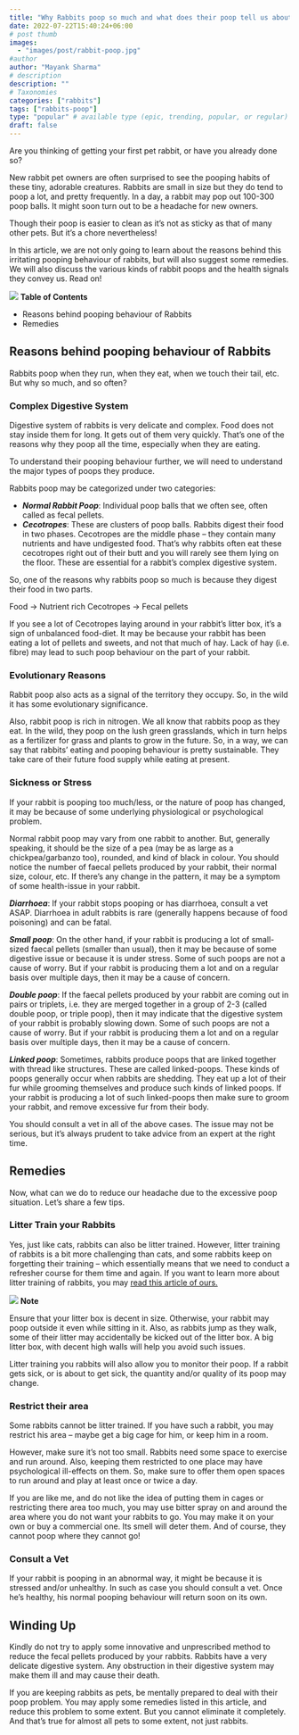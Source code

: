 ```yaml
---
title: "Why Rabbits poop so much and what does their poop tell us about their health?"
date: 2022-07-22T15:40:24+06:00
# post thumb
images:
  - "images/post/rabbit-poop.jpg"
#author
author: "Mayank Sharma"
# description
description: ""
# Taxonomies
categories: ["rabbits"]
tags: ["rabbits-poop"]
type: "popular" # available type (epic, trending, popular, or regular)
draft: false
---
```


Are you thinking of getting your first pet rabbit, or have you already done so?

New rabbit pet owners are often surprised to see the pooping habits of these tiny, adorable creatures. Rabbits are small in size but they do tend to poop a lot, and pretty frequently. In a day, a rabbit may pop out 100-300 poop balls. It might soon turn out to be a headache for new owners. 

Though their poop is easier to clean as it’s not as sticky as that of many other pets. But it’s a chore nevertheless!

In this article, we are not only going to learn about the reasons behind this irritating pooping behaviour of rabbits, but will also suggest some remedies. We will also discuss the various kinds of rabbit poops and the health signals they convey us. Read on!

<div class="toc-mak">
<img src="../../images/pencil.png">
<b>Table of Contents</b>
<ul>
<li>Reasons behind pooping behaviour of Rabbits</li>
<li>Remedies</li>
</ul>
</div>

## Reasons behind pooping behaviour of Rabbits

Rabbits poop when they run, when they eat, when we touch their tail, etc. But why so much, and so often?

### Complex Digestive System

Digestive system of rabbits is very delicate and complex. Food does not stay inside them for long. It gets out of them very quickly. That’s one of the reasons why they poop all the time, especially when they are eating. 

To understand their pooping behaviour further, we will need to understand the major types of poops they produce. 

Rabbits poop may be categorized under two categories:
* ***Normal Rabbit Poop***: Individual poop balls that we often see, often called as fecal pellets.
* ***Cecotropes***: These are clusters of poop balls. Rabbits digest their food in two phases. Cecotropes are the middle phase – they contain many nutrients and have undigested food. That’s why rabbits often eat these cecotropes right out of their butt and you will rarely see them lying on the floor. These are essential for a rabbit’s complex digestive system. 

So, one of the reasons why rabbits poop so much is because they digest their food in two parts. 

Food → Nutrient rich Cecotropes → Fecal pellets

If you see a lot of Cecotropes laying around in your rabbit’s litter box, it’s a sign of unbalanced food-diet. It may be because your rabbit has been eating a lot of pellets and sweets, and not that much of hay. Lack of hay (i.e. fibre) may lead to such poop behaviour on the part of your rabbit.  

### Evolutionary Reasons

Rabbit poop also acts as a signal of the territory they occupy. So, in the wild it has some evolutionary significance. 

Also, rabbit poop is rich in nitrogen. We all know that rabbits poop as they eat. In the wild, they poop on the lush green grasslands, which in turn helps as a fertilizer for grass and plants to grow in the future. So, in a way, we can say that rabbits’ eating and pooping behaviour is pretty sustainable. They take care of their future food supply while eating at present. 

### Sickness or Stress

If your rabbit is pooping too much/less, or the nature of poop has changed, it may be because of some underlying physiological or psychological problem. 

Normal rabbit poop may vary from one rabbit to another. But, generally speaking, it should be the size of a pea (may be as large as a chickpea/garbanzo too), rounded, and kind of black in colour. You should notice the number of faecal pellets produced by your rabbit, their normal size, colour, etc. If there’s any change in the pattern, it may be a symptom of some health-issue in your rabbit. 

***Diarrhoea***: If your rabbit stops pooping or has diarrhoea, consult a vet ASAP. Diarrhoea in adult rabbits is rare (generally happens because of food poisoning) and can be fatal. 

***Small poop***: On the other hand, if your rabbit is producing a lot of small-sized faecal pellets (smaller than usual), then it may be because of some digestive issue or because it is under stress. Some of such poops are not a cause of worry. But if your rabbit is producing them a lot and on a regular basis over multiple days, then it may be a cause of concern. 

***Double poop***: If the faecal pellets produced by your rabbit are coming out in pairs or triplets, i.e. they are merged together in a group of 2-3 (called double poop, or triple poop), then it may indicate that the digestive system of your rabbit is probably slowing down. Some of such poops are not a cause of worry. But if your rabbit is producing them a lot and on a regular basis over multiple days, then it may be a cause of concern. 

***Linked poop***: Sometimes, rabbits produce poops that are linked together with thread like structures. These are called linked-poops. These kinds of poops generally occur when rabbits are shedding. They eat up a lot of their fur while grooming themselves and produce such kinds of linked poops. If your rabbit is producing a lot of such linked-poops then make sure to groom your rabbit, and remove excessive fur from their body. 

You should consult a vet in all of the above cases. The issue may not be serious, but it’s always prudent to take advice from an expert at the right time. 


## Remedies 

Now, what can we do to reduce our headache due to the excessive poop situation. Let’s share a few tips. 

### Litter Train your Rabbits

Yes, just like cats, rabbits can also be litter trained. However, litter training of rabbits is a bit more challenging than cats, and some rabbits keep on forgetting their training – which essentially means that we need to conduct a refresher course for them time and again. If you want to learn more about litter training of rabbits, you may <a href="../do-rabbits-use-litter-box" title="litter training of rabbits" class="mak-link">read this article of ours.</a> 

<div class="toc-mak">
  <img src="../../../images/pencil.png">
  <b>Note</b><br>

Ensure that your litter box is decent in size. Otherwise, your rabbit may poop outside it even while sitting in it. Also, as rabbits jump as they walk, some of their litter may accidentally be kicked out of the litter box. A big litter box, with decent high walls will help you avoid such issues. 
</div>

Litter training you rabbits will also allow you to monitor their poop. If a rabbit gets sick, or is about to get sick, the quantity and/or quality of its poop may change. 

### Restrict their area

Some rabbits cannot be litter trained. If you have such a rabbit, you may restrict his area – maybe get a big cage for him, or keep him in a room. 

However, make sure it’s not too small. Rabbits need some space to exercise and run around. Also, keeping them restricted to one place may have psychological ill-effects on them. So, make sure to offer them open spaces to run around and play at least once or twice a day. 

If you are like me, and do not like the idea of putting them in cages or restricting there area too much, you may use bitter spray on and around the area where you do not want your rabbits to go. You may make it on your own or buy a commercial one. Its smell will deter them. And of course, they cannot poop where they cannot go! 

### Consult a Vet

If your rabbit is pooping in an abnormal way, it might be because it is stressed and/or unhealthy. In such as case you should consult a vet. Once he’s healthy, his normal pooping behaviour will return soon on its own. 


## Winding Up

Kindly do not try to apply some innovative and unprescribed method to reduce the fecal pellets produced by your rabbits. Rabbits have a very delicate digestive system. Any obstruction in their digestive system may make them ill and may cause their death. 

If you are keeping rabbits as pets, be mentally prepared to deal with their poop problem. You may apply some remedies listed in this article, and reduce this problem to some extent. But you cannot eliminate it completely. And that’s true for almost all pets to some extent, not just rabbits. 

